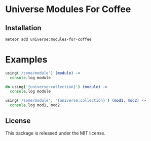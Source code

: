 # Universe Modules For Coffee

## Installation

```sh
meteor add universe:modules-for-coffee
```

# Examples

```coffeescript
using('/some/module') (module) ->
  console.log module

do using('{universe:collection}') (module) ->
  console.log module

using('/some/module', '{universe:collection}') (mod1, mod2) ->
  console.log mod1, mod2
```

## License

This package is released under the MIT license.
